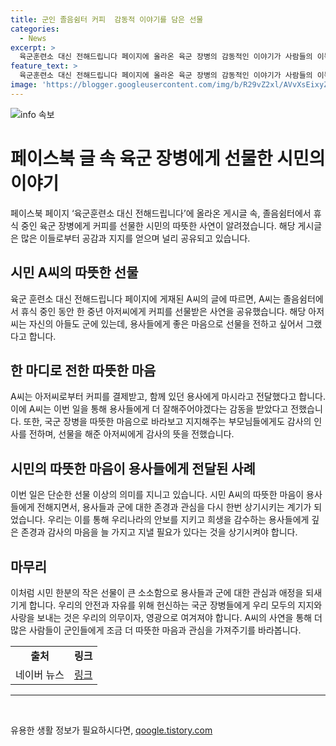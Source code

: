 ```yaml
---
title: 군인 졸음쉼터 커피  감동적 이야기를 담은 선물
categories:
  - News
excerpt: >
  육군훈련소 대신 전해드립니다 페이지에 올라온 육군 장병의 감동적인 이야기가 사람들의 이목을 끌고 있다. 졸음쉼터에서 휴식을 취하던 장병에게 커피를 선물한 시민의 이야기로, 그의 아들도 군 장병이라며 따뜻한 마음을 전하고 감동을 준 사연이다. 이 이야기를 통해 우리 주변의 용사들을 더 따뜻하게 대해야 한다는 메시지를 전달하며, 국군 장병 부모님들에게도 감사의 인사를 전하는 내용이다.
feature_text: >
  육군훈련소 대신 전해드립니다 페이지에 올라온 육군 장병의 감동적인 이야기가 사람들의 이목을 끌고 있다. 졸음쉼터에서 휴식을 취하던 장병에게 커피를 선물한 시민의 이야기로, 그의 아들도 군 장병이라며 따뜻한 마음을 전하고 감동을 준 사연이다. 이 이야기를 통해 우리 주변의 용사들을 더 따뜻하게 대해야 한다는 메시지를 전달하며, 국군 장병 부모님들에게도 감사의 인사를 전하는 내용이다.
image: 'https://blogger.googleusercontent.com/img/b/R29vZ2xl/AVvXsEixyZcFfHzMRdzZMjFBmAUKJYCLCGyLL1o632UiGVXcaFdKo_bkvkuCioo0uUKlGfBVcT3P84aROyZIXSBEx3Aw5nCQ3pTgDom1WDC4m8eifvWiAmWEEVb4x6G_l8C0QH225ldMjyaFvpxGEBGNO37VmDTDMHGhJPq73UglMfDca1-0aw/s1600/blogspot.png'
---
```


<p><img src="https://blogger.googleusercontent.com/img/b/R29vZ2xl/AVvXsEixyZcFfHzMRdzZMjFBmAUKJYCLCGyLL1o632UiGVXcaFdKo_bkvkuCioo0uUKlGfBVcT3P84aROyZIXSBEx3Aw5nCQ3pTgDom1WDC4m8eifvWiAmWEEVb4x6G_l8C0QH225ldMjyaFvpxGEBGNO37VmDTDMHGhJPq73UglMfDca1-0aw/s1600/blogspot.png" alt="info 속보" /></p>

<h1 data-ke-size="size26">페이스북 글 속 육군 장병에게 선물한 시민의 이야기</h1>

<p data-ke-size="size16">페이스북 페이지 ‘육군훈련소 대신 전해드립니다’에 올라온 게시글 속, 졸음쉼터에서 휴식 중인 육군 장병에게 커피를 선물한 시민의 따뜻한 사연이 알려졌습니다. 해당 게시글은 많은 이들로부터 공감과 지지를 얻으며 널리 공유되고 있습니다.</p>

<h2 data-ke-size="size24">시민 A씨의 따뜻한 선물</h2>

<p data-ke-size="size16">육군 훈련소 대신 전해드립니다 페이지에 게재된 A씨의 글에 따르면, A씨는 졸음쉼터에서 휴식 중인 동안 한 중년 아저씨에게 커피를 선물받은 사연을 공유했습니다. 해당 아저씨는 자신의 아들도 군에 있는데, 용사들에게 좋은 마음으로 선물을 전하고 싶어서 그랬다고 합니다.</p>

<h2 data-ke-size="size24">한 마디로 전한 따뜻한 마음</h2>

<p data-ke-size="size16">A씨는 아저씨로부터 커피를 결제받고, 함께 있던 용사에게 마시라고 전달했다고 합니다. 이에 A씨는 이번 일을 통해 용사들에게 더 잘해주어야겠다는 감동을 받았다고 전했습니다. 또한, 국군 장병을 따뜻한 마음으로 바라보고 지지해주는 부모님들에게도 감사의 인사를 전하며, 선물을 해준 아저씨에게 감사의 뜻을 전했습니다.</p>

<h2 data-ke-size="size24">시민의 따뜻한 마음이 용사들에게 전달된 사례</h2>

<p data-ke-size="size16">이번 일은 단순한 선물 이상의 의미를 지니고 있습니다. 시민 A씨의 따뜻한 마음이 용사들에게 전해지면서, 용사들과 군에 대한 존경과 관심을 다시 한번 상기시키는 계기가 되었습니다. 우리는 이를 통해 우리나라의 안보를 지키고 희생을 감수하는 용사들에게 깊은 존경과 감사의 마음을 늘 가지고 지낼 필요가 있다는 것을 상기시켜야 합니다.</p>

<h2 data-ke-size="size24">마무리</h2>

<p data-ke-size="size16">이처럼 시민 한분의 작은 선물이 큰 소소함으로 용사들과 군에 대한 관심과 애정을 되새기게 합니다. 우리의 안전과 자유를 위해 헌신하는 국군 장병들에게 우리 모두의 지지와 사랑을 보내는 것은 우리의 의무이자, 영광으로 여겨져야 합니다. A씨의 사연을 통해 더 많은 사람들이 군인들에게 조금 더 따뜻한 마음과 관심을 가져주기를 바라봅니다.</p>

<table>
    <tbody>
        <tr>
            <td style="text-align: center; height: 17px;"><b>출처</b></td>
            <td style="text-align: center; height: 17px;"><b>링크</b></td>
        </tr>
        <tr>
            <td style="text-align: center; height: 17px;">네이버 뉴스</td>
            <td style="text-align: center; height: 17px;"><a href="https://news.naver.com/main/read.nhn?mode=LSD&mid=sec&sid1=102&oid=025&aid=0003128670">링크</a></td>
        </tr>
    </tbody>
</table>

<hr>

<p data-ke-size="size16">&nbsp;</p>
유용한 생활 정보가 필요하시다면, <a href="https://qoogle.tistory.com" rel="dofollow">qoogle.tistory.com</a>


